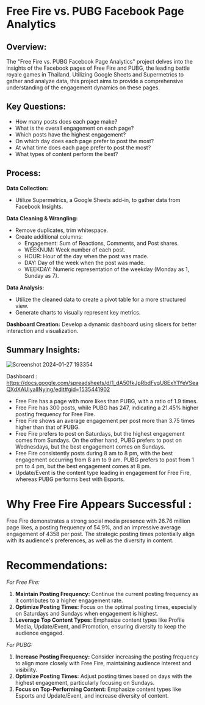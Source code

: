 # Free Fire vs. PUBG Facebook Page Analytics

## Overview:

The "Free Fire vs. PUBG Facebook Page Analytics" project delves into the insights of the Facebook pages of Free Fire and PUBG, the leading battle royale games in Thailand. Utilizing Google Sheets and Supermetrics to gather and analyze data, this project aims to provide a comprehensive understanding of the engagement dynamics on these pages.


## Key Questions:

- How many posts does each page make?
- What is the overall engagement on each page?
- Which posts have the highest engagement?
- On which day does each page prefer to post the most?
- At what time does each page prefer to post the most?
- What types of content perform the best?


## Process:
**Data Collection:**
   - Utilize Supermetrics, a Google Sheets add-in, to gather data from Facebook Insights.

**Data Cleaning & Wrangling:**
   - Remove duplicates, trim whitespace.
   - Create additional columns:
     - Engagement: Sum of Reactions, Comments, and Post shares.
     - WEEKNUM: Week number of each post.
     - HOUR: Hour of the day when the post was made.
     - DAY: Day of the week when the post was made.
     - WEEKDAY: Numeric representation of the weekday (Monday as 1, Sunday as 7).

**Data Analysis:**
   - Utilize the cleaned data to create a pivot table for a more structured view.
   - Generate charts to visually represent key metrics.

**Dashboard Creation:**
Develop a dynamic dashboard using slicers for better interaction and visualization.


## Summary Insights:
![Screenshot 2024-01-27 193354](https://github.com/pantakanch/Free-Fire-vs.-PUBG-Facebook-Page-Analytics/assets/113978334/deb47f8f-3390-4aac-b0d2-2ef2822dab83)

Dashboard : https://docs.google.com/spreadsheets/d/1_dA50fkJpRbdFygU8ExY1YeVSeaQXdXAUIyalINyjng/edit#gid=1535441902

- Free Fire has a page with more likes than PUBG, with a ratio of 1.9 times.
- Free Fire has 300 posts, while PUBG has 247, indicating a 21.45% higher posting frequency for Free Fire.
- Free Fire shows an average engagement per post more than 3.75 times higher than that of PUBG.
- Free Fire prefers to post on Saturdays, but the highest engagement comes from Sundays. On the other hand, PUBG prefers to post on Wednesdays, but the best engagement comes on Sundays.
- Free Fire consistently posts during 8 am to 8 pm, with the best engagement occurring from 8 am to 9 am. PUBG prefers to post from 1 pm to 4 pm, but the best engagement comes at 8 pm.
- Update/Event is the content type leading in engagement for Free Fire, whereas PUBG performs best with Esports.


# Why Free Fire Appears Successful :
Free Fire demonstrates a strong social media presence with 26.76 million page likes, a posting frequency of 54.9%, and an impressive average engagement of 4358 per post. The strategic posting times potentially align with its audience's preferences, as well as the diversity in content.


# Recommendations:
*For Free Fire:*
1. **Maintain Posting Frequency:** Continue the current posting frequency as it contributes to a higher engagement rate.
2. **Optimize Posting Times:** Focus on the optimal posting times, especially on Saturdays and Sundays when engagement is highest.
3. **Leverage Top Content Types:** Emphasize content types like Profile Media, Update/Event, and Promotion, ensuring diversity to keep the audience engaged.

*For PUBG:*
1. **Increase Posting Frequency:** Consider increasing the posting frequency to align more closely with Free Fire, maintaining audience interest and visibility.
2. **Optimize Posting Times:** Adjust posting times based on days with the highest engagement, particularly focusing on Sundays.
3. **Focus on Top-Performing Content:** Emphasize content types like Esports and Update/Event, and increase diversity of content.
